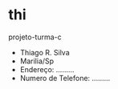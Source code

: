 # thi
projeto-turma-c


- Thiago R. Silva
- Marilia/Sp
- Endereço: .........
- Numero de Telefone: .........
